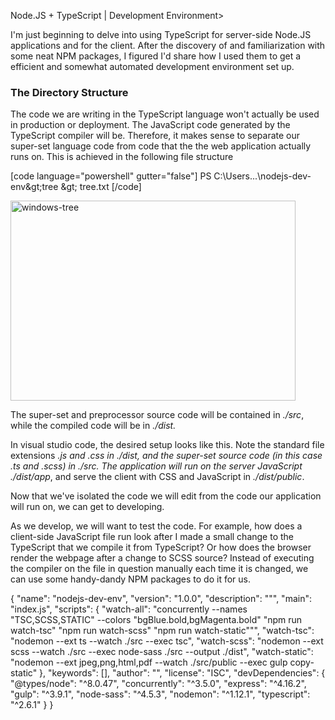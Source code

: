 Node.JS + TypeScript  &#124; Development Environment>

I'm just beginning to delve into using TypeScript for server-side Node.JS applications and for the client. After the discovery of and familiarization with some neat NPM packages, I figured I'd share how I used them to get a efficient and somewhat automated development environment set up.

### The Directory Structure
The code we are writing in the TypeScript language won't actually be used in production or deployment. The JavaScript code generated by the TypeScript compiler will be. Therefore, it makes sense to separate our super-set language code from code that the the web application actually runs on. This is achieved in the following file structure

[code language="powershell" gutter="false"]
PS C:\Users\...\nodejs-dev-env&amp;gt;tree &amp;gt; tree.txt
[/code]

<img class="  wp-image-3263 aligncenter" src="https://tawusa.files.wordpress.com/2017/11/windows-tree.png" alt="windows-tree" width="456" height="320" />

The super-set and preprocessor source code will be contained in _./src_, while the compiled code will be in _./dist._

In visual studio code, the desired setup looks like this. Note the standard file extensions _.js _and _.css_  in _./dist_, and the super-set source code (in this case _.ts_ and _.scss_) in _./src_. The application will run on the server JavaScript _./dist__/app_, and serve the client with CSS and JavaScript in _./dist/public_.

Now that we've isolated the code we will edit from the code our application will run on, we can get to developing.

As we develop, we will want to test the code. For example, how does a client-side JavaScript file run look after I made a small change to the TypeScript that we compile it from TypeScript? Or how does the browser render the webpage after a change to SCSS source? Instead of executing the compiler on the file in question manually each time it is changed, we can use some handy-dandy NPM packages to do it for us.

{
"name": "nodejs-dev-env",
"version": "1.0.0",
"description": """,
"main": "index.js",
"scripts": {
	"watch-all": "concurrently --names \"TSC,SCSS,STATIC\" --colors \"bgBlue.bold,bgMagenta.bold\" \"npm run watch-tsc\" \"npm run watch-scss\" \"npm run watch-static\""",
	"watch-tsc": "nodemon --ext ts --watch ./src --exec tsc",
	"watch-scss": "nodemon --ext scss --watch ./src --exec node-sass ./src --output ./dist",
	"watch-static": "nodemon --ext jpeg,png,html,pdf --watch ./src/public --exec gulp copy-static"
	},
"keywords": [],
"author": "",
"license": "ISC",
"devDependencies": {
	"@types/node": "^8.0.47",
	"concurrently": "^3.5.0",
	"express": "^4.16.2",
	"gulp": "^3.9.1",
	"node-sass": "^4.5.3",
	"nodemon": "^1.12.1",
	"typescript": "^2.6.1"
	}
}
